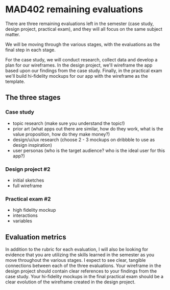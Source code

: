 # MAD402 remaining evaluations

There are three remaining evaluations left in the semester (case study, design project, practical exam), and they will all focus on the same subject matter.

We will be moving through the various stages, with the evaluations as the final step in each stage.

For the case study, we will conduct research, collect data and develop a plan for our wireframes. In the design project, we'll wireframe the app based upon our findings from the case study. Finally, in the practical exam we'll build hi-fidelity mockups for our app with the wireframe as the template. 

## The three stages

### Case study

- topic research (make sure you understand the topic!)
- prior art (what apps out there are similar, how do they work, what is the value proposition, how do they make money?)
- design/ui/ux research (choose 2 - 3 mockups on dribbble to use as design inspiration)
- user personas (who is the target audience? who is the ideal user for this app?)

### Design project #2

- initial sketches
- full wireframe

### Practical exam #2

- high fidelity mockup
- interactions
- variables

## Evaluation metrics

In addition to the rubric for each evaluation, I will also be looking for evidence that you are utilizing the skills learned in the semester as you move throughout the various stages. I expect to see clear, tangible connections between each of the three evaluations. Your wireframe in the design project should contain clear references to your findings from the case study. Your hi-fidelity mockups in the final practical exam should be a clear evolution of the wireframe created in the design project.

